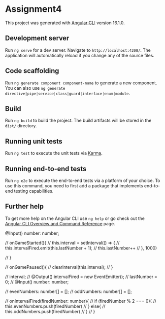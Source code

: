 # Assignment4

This project was generated with [Angular CLI](https://github.com/angular/angular-cli) version 16.1.0.

## Development server

Run `ng serve` for a dev server. Navigate to `http://localhost:4200/`. The application will automatically reload if you change any of the source files.

## Code scaffolding

Run `ng generate component component-name` to generate a new component. You can also use `ng generate directive|pipe|service|class|guard|interface|enum|module`.

## Build

Run `ng build` to build the project. The build artifacts will be stored in the `dist/` directory.

## Running unit tests

Run `ng test` to execute the unit tests via [Karma](https://karma-runner.github.io).

## Running end-to-end tests

Run `ng e2e` to execute the end-to-end tests via a platform of your choice. To use this command, you need to first add a package that implements end-to-end testing capabilities.

## Further help

To get more help on the Angular CLI use `ng help` or go check out the [Angular CLI Overview and Command Reference](https://angular.io/cli) page.

<!-- <p>Even - {{number}}</p> -->
@Input() number: number;
<!-- <div class="row">
    <div class="col-xs-12">
        <button class="btn btn-success" 
        (click)="onGameStarted()">Start</button>
        <button class="btn btn-danger"
        (click)="onGamePaused()">Stop</button>
</div>
</div> -->

//   onGameStarted(){
// this.interval = setInterval(() => {
// this.intervalFired.emit(this.lastNumber + 1);
// this.lastNumber++
// }, 1000)

//   }

//   onGamePaused(){
//     clearInterval(this.interval);
//       }

//  interval;
// @Output() intervalFired = new EventEmitter<number>();
//  lastNumber = 0;
  // @Input() number: number;

  <!-- <app-game-control (intervalFired)="onIntervalFired($event)"></app-game-control>
  <app-even *ngFor="let evenNumber of evenNumbers" [number]="evenNumber"></app-even>
  <app-odd *ngFor="let oddNumber of oddNumbers" [number]="oddNumber"></app-odd> -->

   // evenNumbers: number[] = [];
  // oddNumbers: number[] = [];


  // onIntervalFired(firedNumber: number){
  //   if (firedNumber % 2 === 0){
  //       this.evenNumbers.push(firedNumber)
  //   } else{
  //     this.oddNumbers.push(firedNumber)
  //   }
  // }